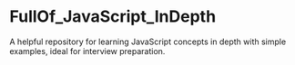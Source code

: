 # FullOf_JavaScript_InDepth
A helpful repository for learning JavaScript concepts in depth with simple examples, ideal for interview preparation.
